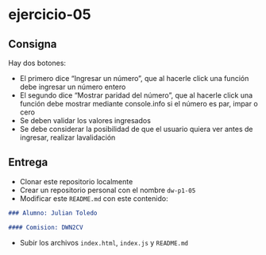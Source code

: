 # ejercicio-05

## Consigna

Hay dos botones:

- El primero dice “Ingresar un número”, que al hacerle click una función debe ingresar un número entero 
- El segundo dice “Mostrar paridad del número”, que al hacerle click una función debe mostrar mediante console.info si el número es par, impar o cero
- Se deben validar los valores ingresados
- Se debe considerar la posibilidad de que el usuario quiera ver antes de ingresar, realizar lavalidación

## Entrega

- Clonar este repositorio localmente
- Crear un repositorio personal con el nombre `dw-p1-05`
- Modificar este `README.md` con este contenido:

```markdown
### Alumno: Julian Toledo

#### Comision: DWN2CV
```

- Subir los archivos `index.html`, `index.js` y `README.md`
